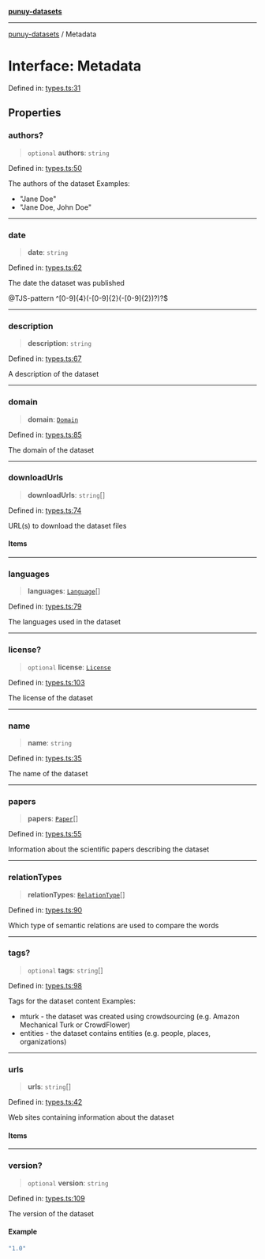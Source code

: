 [**punuy-datasets**](../README.md)

***

[punuy-datasets](../README.md) / Metadata

# Interface: Metadata

Defined in: [types.ts:31](https://github.com/andrefs/punuy-datasets/blob/bad5b25f5ca3c55073a98a732d8e5b9a110a5b8a/src/lib/types.ts#L31)

## Properties

### authors?

> `optional` **authors**: `string`

Defined in: [types.ts:50](https://github.com/andrefs/punuy-datasets/blob/bad5b25f5ca3c55073a98a732d8e5b9a110a5b8a/src/lib/types.ts#L50)

The authors of the dataset
Examples:
- "Jane Doe"
- "Jane Doe, John Doe"

***

### date

> **date**: `string`

Defined in: [types.ts:62](https://github.com/andrefs/punuy-datasets/blob/bad5b25f5ca3c55073a98a732d8e5b9a110a5b8a/src/lib/types.ts#L62)

The date the dataset was published

@TJS-pattern ^[0-9]{4}(-[0-9]{2}(-[0-9]{2})?)?$

***

### description

> **description**: `string`

Defined in: [types.ts:67](https://github.com/andrefs/punuy-datasets/blob/bad5b25f5ca3c55073a98a732d8e5b9a110a5b8a/src/lib/types.ts#L67)

A description of the dataset

***

### domain

> **domain**: [`Domain`](../type-aliases/Domain.md)

Defined in: [types.ts:85](https://github.com/andrefs/punuy-datasets/blob/bad5b25f5ca3c55073a98a732d8e5b9a110a5b8a/src/lib/types.ts#L85)

The domain of the dataset

***

### downloadUrls

> **downloadUrls**: `string`[]

Defined in: [types.ts:74](https://github.com/andrefs/punuy-datasets/blob/bad5b25f5ca3c55073a98a732d8e5b9a110a5b8a/src/lib/types.ts#L74)

URL(s) to download the dataset files

#### Items

***

### languages

> **languages**: [`Language`](../type-aliases/Language.md)[]

Defined in: [types.ts:79](https://github.com/andrefs/punuy-datasets/blob/bad5b25f5ca3c55073a98a732d8e5b9a110a5b8a/src/lib/types.ts#L79)

The languages used in the dataset

***

### license?

> `optional` **license**: [`License`](License.md)

Defined in: [types.ts:103](https://github.com/andrefs/punuy-datasets/blob/bad5b25f5ca3c55073a98a732d8e5b9a110a5b8a/src/lib/types.ts#L103)

The license of the dataset

***

### name

> **name**: `string`

Defined in: [types.ts:35](https://github.com/andrefs/punuy-datasets/blob/bad5b25f5ca3c55073a98a732d8e5b9a110a5b8a/src/lib/types.ts#L35)

The name of the dataset

***

### papers

> **papers**: [`Paper`](Paper.md)[]

Defined in: [types.ts:55](https://github.com/andrefs/punuy-datasets/blob/bad5b25f5ca3c55073a98a732d8e5b9a110a5b8a/src/lib/types.ts#L55)

Information about the scientific papers describing the dataset

***

### relationTypes

> **relationTypes**: [`RelationType`](../type-aliases/RelationType.md)[]

Defined in: [types.ts:90](https://github.com/andrefs/punuy-datasets/blob/bad5b25f5ca3c55073a98a732d8e5b9a110a5b8a/src/lib/types.ts#L90)

Which type of semantic relations are used to compare the words

***

### tags?

> `optional` **tags**: `string`[]

Defined in: [types.ts:98](https://github.com/andrefs/punuy-datasets/blob/bad5b25f5ca3c55073a98a732d8e5b9a110a5b8a/src/lib/types.ts#L98)

Tags for the dataset content
Examples:
- mturk - the dataset was created using crowdsourcing (e.g. Amazon Mechanical Turk or CrowdFlower)
- entities - the dataset contains entities (e.g. people, places, organizations)

***

### urls

> **urls**: `string`[]

Defined in: [types.ts:42](https://github.com/andrefs/punuy-datasets/blob/bad5b25f5ca3c55073a98a732d8e5b9a110a5b8a/src/lib/types.ts#L42)

Web sites containing information about the dataset

#### Items

***

### version?

> `optional` **version**: `string`

Defined in: [types.ts:109](https://github.com/andrefs/punuy-datasets/blob/bad5b25f5ca3c55073a98a732d8e5b9a110a5b8a/src/lib/types.ts#L109)

The version of the dataset

#### Example

```ts
"1.0"
```
